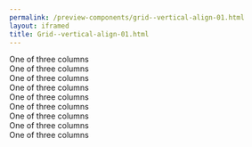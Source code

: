 ```yaml
--- 
permalink: /preview-components/grid--vertical-align-01.html
layout: iframed 
title: Grid--vertical-align-01.html
---
```

<div class="grid-example v-align">
    <div class="container">
        <div class="row align-items-start">
            <div class="col">
                One of three columns
            </div>
            <div class="col">
                One of three columns
            </div>
            <div class="col">
                One of three columns
            </div>
        </div>
        <div class="row align-items-center">
            <div class="col">
                One of three columns
            </div>
            <div class="col">
                One of three columns
            </div>
            <div class="col">
                One of three columns
            </div>
        </div>
        <div class="row align-items-end">
            <div class="col">
                One of three columns
            </div>
            <div class="col">
                One of three columns
            </div>
            <div class="col">
                One of three columns
            </div>
        </div>
    </div>
</div>